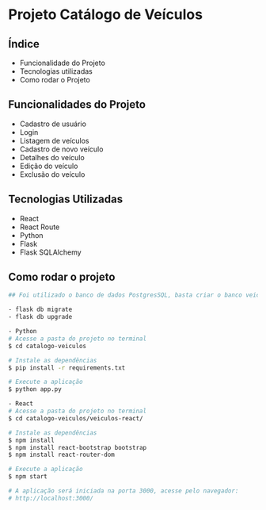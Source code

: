 # Projeto Catálogo de Veículos

## Índice
- Funcionalidade do Projeto
- Tecnologias utilizadas
- Como rodar o Projeto

## Funcionalidades do Projeto
- Cadastro de usuário
- Login
- Listagem de veículos
- Cadastro de novo veículo
- Detalhes do veículo
- Edição do veículo
- Exclusão do veículo

## Tecnologias Utilizadas
- React
- React Route
- Python
- Flask
- Flask SQLAlchemy

## Como rodar o projeto

```bash
## Foi utilizado o banco de dados PostgresSQL, basta criar o banco veiculos (utilizo o pgAdmin, criei o banco por ele) e para a criação das tabelas, utilizado o flask migrate.. rodar os comandos:

- flask db migrate
- flask db upgrade

- Python
# Acesse a pasta do projeto no terminal
$ cd catalogo-veiculos

# Instale as dependências
$ pip install -r requirements.txt

# Execute a aplicação
$ python app.py

- React
# Acesse a pasta do projeto no terminal
$ cd catalogo-veiculos/veiculos-react/

# Instale as dependências
$ npm install
$ npm install react-bootstrap bootstrap
$ npm install react-router-dom

# Execute a aplicação
$ npm start

# A aplicação será iniciada na porta 3000, acesse pelo navegador:
# http://localhost:3000/
```
